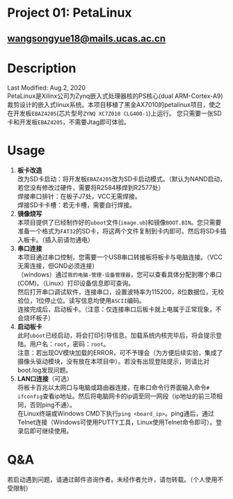 # Project 01: PetaLinux
## wangsongyue18@mails.ucas.ac.cn
# Description
Last Modified: Aug.2, 2020\
PetaLinux是Xilinx公司为Zynq嵌入式处理器核的PS核心(dual ARM-Cortex-A9)裁剪设计的嵌入式linux系统。本项目移植了黑金AX7010的petalinux项目，使之在开发板`EBAZ4205`(芯片型号`ZYNQ XC7Z010 CLG400-1`)上运行。
您只需要一张SD卡和开发板`EBAZ4205`，不需要Jtag即可体验。
# Usage
1. **板卡改造**\
改为SD卡启动：将开发板`EBAZ4205`改为SD卡启动模式。（默认为NAND启动，若您没有修改过硬件，需要将R2584移焊到R2577处）\
焊接串口排针：在板子J7处，VCC无需焊接。\
焊接SD卡卡槽：若无卡槽，需要自行焊接。
2. **镜像烧写**\
本项目提供了已经制作好的`uboot`文件(`image.ub`)和镜像`BOOT.BIN`。您只需要准备一个格式为`FAT32`的SD卡，将这两个文件复制到卡内即可。然后将SD卡插入板卡。（插入前请勿通电）
3. **串口连接**\
本项目通过串口控制，您需要一个USB串口转接板将板卡与电脑连接。（VCC无需连接，但GND必须连接）\
（windows）通过`我的电脑-管理-设备管理器`，您可以查看具体分配到哪个串口(COM)。（Linux）打印设备信息即可查询。\
然后打开串口调试软件，连接串口，设置波特率为115200，8位数据位，无校验位，1位停止位。读写信息均使用`ASCII`编码。\
连接完成后，启动板卡。（注意：仅连接串口后板卡就上电属于正常现象，不会烧坏板子）
4. **启动板卡**\
此时`uboot`已经启动，将会打印引导信息。加载系统内核完毕后，将会提示登陆。用户名：`root`，密码：`root`。\
注意：若出现OV模块加载的ERROR，可不予理会（为方便后续实验，集成了摄像头驱动模块，没有放在本项目中）。若没有出现登陆提示，则请比对boot.log发现问题。
5. **LAN口连接**（可选）\
将板卡百兆以太网口与电脑或路由器连接，在串口命令行界面输入命令`# ifconfig`查看ip地址。然后将电脑网卡的ip调至同一网段（ip地址的前三项相同，否则ping不通）。\
在Linux终端或Windows CMD下执行`ping <board_ip>`。ping通后，通过Telnet连接（Windows可使用PUTTY工具，Linux使用Telnet命令即可）。登录后即可继续使用。
# Q&A
若启动遇到问题，请通过邮件咨询作者。未经作者允许，请勿转载。（个人使用不受限制）
